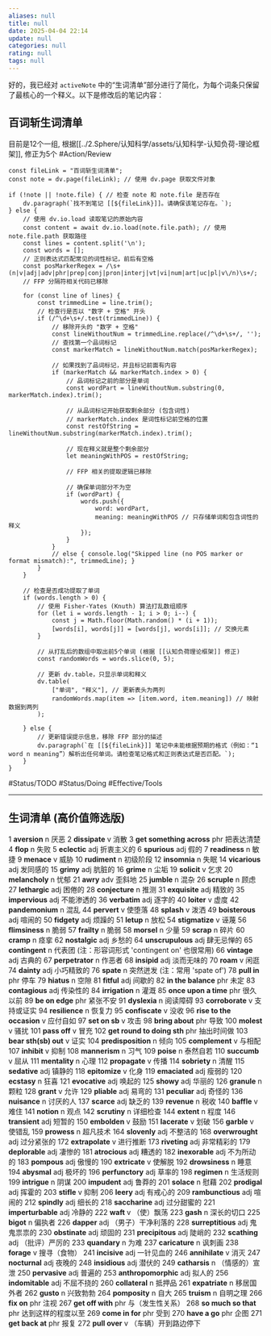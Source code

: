```yaml
---
aliases: null
title: null
date: 2025-04-04 22:14
update: null
categories: null
rating: null
tags: null
---
```


好的，我已经对 `activeNote` 中的“生词清单”部分进行了简化，为每个词条只保留了最核心的一个释义。以下是修改后的笔记内容：

## 百词斩生词清单

目前是12个一组, 根据[[../2.Sphere/认知科学/assets/认知科学-认知负荷-理论框架]], 修正为5个 #Action/Review

```dataviewjs
const fileLink = "百词斩生词清单";
const note = dv.page(fileLink); // 使用 dv.page 获取文件对象

if (!note || !note.file) { // 检查 note 和 note.file 是否存在
    dv.paragraph(`找不到笔记 [[${fileLink}]]。请确保该笔记存在。`);
} else {
    // 使用 dv.io.load 读取笔记的原始内容
    const content = await dv.io.load(note.file.path); // 使用 note.file.path 获取路径
    const lines = content.split('\n');
    const words = [];
    // 正则表达式匹配常见的词性标记，前后有空格
    const posMarkerRegex = /\s+(n|v|adj|adv|phr|prep|conj|pron|interj|vt|vi|num|art|uc|pl|v\/n)\s+/;
    // FFP 分隔符相关代码已移除

    for (const line of lines) {
        const trimmedLine = line.trim();
        // 检查行是否以 "数字 + 空格" 开头
        if (/^\d+\s+/.test(trimmedLine)) {
            // 移除开头的 "数字 + 空格"
            const lineWithoutNum = trimmedLine.replace(/^\d+\s+/, '');
            // 查找第一个品词标记
            const markerMatch = lineWithoutNum.match(posMarkerRegex);

            // 如果找到了品词标记，并且标记前面有内容
            if (markerMatch && markerMatch.index > 0) {
                // 品词标记之前的部分是单词
                const wordPart = lineWithoutNum.substring(0, markerMatch.index).trim();

                // 从品词标记开始获取剩余部分 (包含词性)
                // markerMatch.index 是词性标记前空格的位置
                const restOfString = lineWithoutNum.substring(markerMatch.index).trim();

                // 现在释义就是整个剩余部分
                let meaningWithPOS = restOfString;

                // FFP 相关的提取逻辑已移除

                // 确保单词部分不为空
                if (wordPart) {
                    words.push({
                        word: wordPart,
                        meaning: meaningWithPOS // 只存储单词和包含词性的释义
                    });
                }
            }
            // else { console.log("Skipped line (no POS marker or format mismatch):", trimmedLine); }
        }
    }

    // 检查是否成功提取了单词
    if (words.length > 0) {
        // 使用 Fisher-Yates (Knuth) 算法打乱数组顺序
        for (let i = words.length - 1; i > 0; i--) {
            const j = Math.floor(Math.random() * (i + 1));
            [words[i], words[j]] = [words[j], words[i]]; // 交换元素
        }

        // 从打乱后的数组中取出前5个单词 (根据 [[认知负荷理论框架]] 修正)
        const randomWords = words.slice(0, 5);

        // 更新 dv.table，只显示单词和释义
        dv.table(
            ["单词", "释义"], // 更新表头为两列
            randomWords.map(item => [item.word, item.meaning]) // 映射数据到两列
        );

    } else {
        // 更新错误提示信息，移除 FFP 部分的描述
        dv.paragraph(`在 [[${fileLink}]] 笔记中未能根据预期的格式（例如：“1 word n meaning”）解析出任何单词。请检查笔记格式和正则表达式是否匹配。`);
    }
}
```

#Status/TODO #Status/Doing #Effective/Tools

---

## 生词清单 (高价值筛选版)

1  **aversion** n 厌恶
2  **dissipate** v 消散
3  **get something across** phr 把表达清楚
4  **flop** n 失败
5  **eclectic** adj 折衷主义的
6  **spurious** adj 假的
7 **readiness** n 敏捷
9  **menace** v 威胁
10 **rudiment** n 初级阶段
12 **insomnia** n 失眠
14 **vicarious** adj 发同感的
15 **grimy** adj 肮脏的
16 **grime** n 尘垢
19 **solicit** v 乞求
20 **melancholy** n 忧郁
21 **awry** adv 歪斜地
25 **jumble** n 混杂
26 **scruple** n 顾虑
27 **lethargic** adj 困倦的
28 **conjecture** n 推测
31 **exquisite** adj 精致的
35 **impervious** adj 不能渗透的
36 **verbatim** adj 逐字的
40 **loiter** v 虚度
42 **pandemonium** n 混乱
44 **pervert** v 使堕落
48 **splash** v 泼洒
49 **boisterous** adj 喧闹的
50 **fidgety** adj 烦躁的
51 **letup** n 放松
54 **stigmatize** v 诬蔑
56 **flimsiness** n 脆弱
57 **frailty** n 脆弱
58 **morsel** n 少量
59 **scrap** n 碎片
60 **cramp** n 痉挛
62 **nostalgic** adj 乡愁的
64 **unscrupulous** adj 肆无忌惮的
65 **contingent** n 代表团 (注：形容词形式 'contingent on' 也很常用)
66 **vintage** adj 古典的
67 **perpetrator** n 作恶者
68 **insipid** adj 淡而无味的
70 **roam** v 闲逛
74 **dainty** adj 小巧精致的
76 **spate** n 突然迸发 (注：常用 'spate of')
78 **pull in** phr 停车
79 **hiatus** n 空隙
81 **fitful** adj 间歇的
82 **in the balance** phr 未定
83 **contagious** adj 传染性的
84 **irrigation** n 灌溉
85 **once upon a time** phr 很久以前
89 **be on edge** phr 紧张不安
91 **dyslexia** n 阅读障碍
93 **corroborate** v 支持或证实
94 **resilience** n 恢复力
95 **confiscate** v 没收
96 **rise to the occasion** v 应付自如
97 **set on sb** v 攻击
98 **bring about** phr 导致
100 **molest** v 骚扰
101 **pass off** v 冒充
102 **get round to doing sth** phr 抽出时间做
103 **bear sth(sb) out** v 证实
104 **predisposition** n 倾向
105 **complement** v 与相配
107 **inhibit** v 抑制
108 **mannerism** n 习气
109 **poise** n 泰然自若
110 **succumb** v 屈从
111 **mentality** n 心理
112 **propagate** v 传播
114 **sobriety** n 清醒
115 **sedative** adj 镇静的
118 **epitomize** v 化身
119 **emaciated** adj 瘦弱的
120 **ecstasy** n 狂喜
121 **evocative** adj 唤起的
125 **showy** adj 华丽的
126 **granule** n 颗粒
128 **grant** v 允许
129 **pliable** adj 易弯的
131 **peculiar** adj 奇怪的
136 **nuisance** n 讨厌的人
137 **scarce** adj 缺乏的
139 **revenue** n 税收
140 **baffle** v 难住
141 **notion** n 观点
142 **scrutiny** n 详细检查
144 **extent** n 程度
146 **transient** adj 短暂的
150 **embolden** v 鼓励
151 **lacerate** v 划破
156 **garble** v 使错乱
159 **prowess** n 超凡技术
164 **slovenly** adj 不整洁的
168 **overwrought** adj 过分紧张的
172 **extrapolate** v 进行推断
173 **riveting** adj 非常精彩的
179 **deplorable** adj 凄惨的
181 **atrocious** adj 糟透的
182 **inexorable** adj 不为所动的
183 **pompous** adj 傲慢的
190 **extricate** v 使解脱
192 **drowsiness** n 睡意
194 **abysmal** adj 极坏的
196 **perfunctory** adj 草率的
198 **regimen** n 生活规则
199 **intrigue** n 阴谋
200 **impudent** adj 鲁莽的
201 **solace** n 慰藉
202 **prodigal** adj 挥霍的
203 **stifle** v 抑制
206 **leery** adj 有戒心的
209 **rambunctious** adj 喧闹的
212 **spindly** adj 细长的
218 **saccharine** adj 过分甜蜜的
221 **imperturbable** adj 冷静的
222 **waft** v （使）飘荡
223 **gash** n 深长的切口
225 **bigot** n 偏执者
226 **dapper** adj （男子）干净利落的
228 **surreptitious** adj 鬼鬼祟祟的
230 **obstinate** adj 顽固的
231 **precipitous** adj 陡峭的
232 **scathing** adj （批评）严厉的
233 **quandary** n 为难
237 **caricature** n 讽刺画
238 **forage** v 搜寻（食物）
241 **incisive** adj 一针见血的
246 **annihilate** v 消灭
247 **nocturnal** adj 夜晚的
248 **insidious** adj 潜伏的
249 **catharsis** n （情感的）宣泄
250 **pervasive** adj 普遍的
253 **anthropomorphic** adj 拟人的
256 **indomitable** adj 不屈不挠的
260 **collateral** n 抵押品
261 **expatriate** n 移居国外者
262 **gusto** n 兴致勃勃
264 **pomposity** n 自大
265 **truism** n 自明之理
266 **fix on** phr 注视
267 **get off with** phr 与（发生性关系）
268 **so much so that** phr 达到这样的程度以至
269 **come in for** phr 受到
270 **have a go** phr 企图
271 **get back at** phr 报复
272 **pull over** v （车辆）开到路边停下